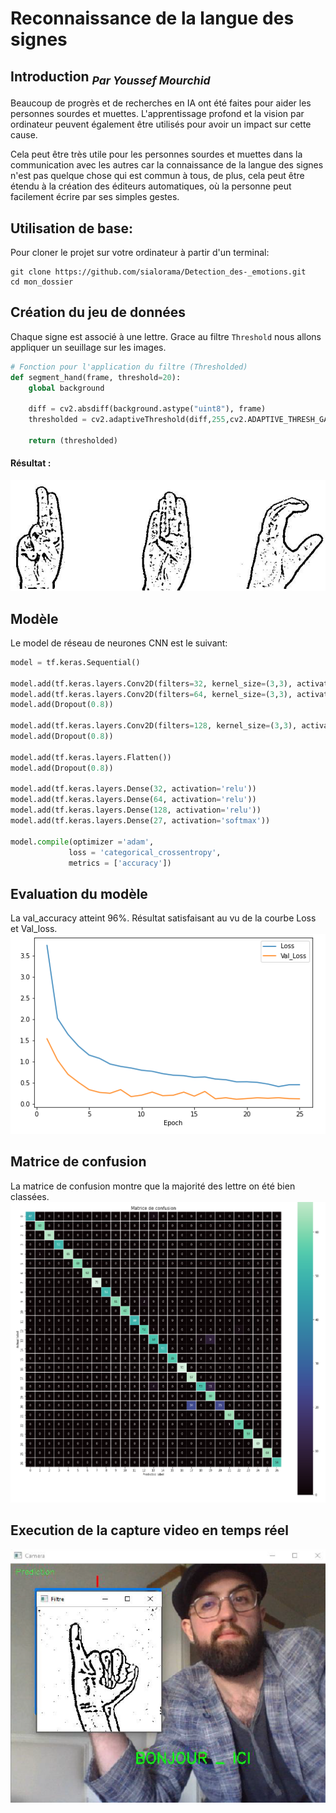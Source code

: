 # Reconnaissance de la langue des signes

## Introduction <sub><i>Par Youssef Mourchid</i></sub>

Beaucoup de progrès et de recherches en IA ont été faites pour aider les personnes sourdes et muettes. L'apprentissage profond et la vision par ordinateur peuvent également être utilisés pour avoir un impact sur cette cause.

Cela peut être très utile pour les personnes sourdes et muettes dans la communication avec les autres car la connaissance de la langue des signes n'est pas quelque chose qui est commun à tous, de plus, cela peut être étendu à la création des éditeurs automatiques, où la personne peut facilement écrire par ses simples gestes.

## Utilisation de base:
Pour cloner le projet sur votre ordinateur à partir d'un terminal:
```
git clone https://github.com/sialorama/Detection_des-_emotions.git
cd mon_dossier
```
## Création du jeu de données
Chaque signe est associé à une lettre. Grace au filtre ```Threshold``` nous allons appliquer un seuillage sur les images.
```python
# Fonction pour l'application du filtre (Thresholded)
def segment_hand(frame, threshold=20):
    global background
    
    diff = cv2.absdiff(background.astype("uint8"), frame)
    thresholded = cv2.adaptiveThreshold(diff,255,cv2.ADAPTIVE_THRESH_GAUSSIAN_C, cv2.THRESH_BINARY,11,2)
    
    return (thresholded)
```
#### Résultat :
![image_seuillage](img/seuillage.png)
   
## Modèle
Le model de réseau de neurones CNN est le suivant:
```python
model = tf.keras.Sequential()

model.add(tf.keras.layers.Conv2D(filters=32, kernel_size=(3,3), activation='relu', input_shape=(IMG_SIZE, IMG_SIZE, 3)))
model.add(tf.keras.layers.Conv2D(filters=64, kernel_size=(3,3), activation='relu'))
model.add(Dropout(0.8))

model.add(tf.keras.layers.Conv2D(filters=128, kernel_size=(3,3), activation='relu'))
model.add(Dropout(0.8))

model.add(tf.keras.layers.Flatten())
model.add(Dropout(0.8))

model.add(tf.keras.layers.Dense(32, activation='relu'))
model.add(tf.keras.layers.Dense(64, activation='relu'))
model.add(tf.keras.layers.Dense(128, activation='relu'))
model.add(tf.keras.layers.Dense(27, activation='softmax'))

model.compile(optimizer ='adam',
             loss = 'categorical_crossentropy',
             metrics = ['accuracy'])
```

## Evaluation du modèle
La val_accuracy atteint 96%. Résultat satisfaisant au vu de la courbe Loss et Val_loss.
![loss](img/loss.png)

## Matrice de confusion
La matrice de confusion montre que la majorité des lettre on été bien classées.
![cm](img/cm.png)
## Execution de la capture video en temps réel
![image](img/j1.png)
